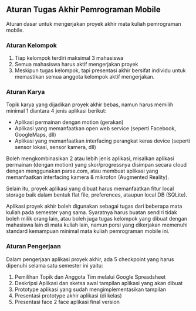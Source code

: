 ## Aturan Tugas Akhir Pemrograman Mobile

Aturan dasar untuk mengerjakan proyek akhir mata kuliah pemrograman mobile.


### Aturan Kelompok

1. Tiap kelompok terdiri maksimal 3 mahasiswa
2. Semua mahasiswa harus aktif mengerjakan proyek
3. Meskipun tugas kelompok, tapi presentasi akhir bersifat individu
   untuk memastikan semua anggota kelompok aktif mengerjakan.


### Aturan Karya

Topik karya yang dijadikan proyek akhir bebas, namun harus memilih 
minimal 1 diantara 4 jenis aplikasi berikut:

- Aplikasi permainan dengan motion (gerakan)
- Aplikasi yang memanfaatkan open web service 
  (seperti Facebook, GoogleMaps, dll)
- Aplikasi yang memanfaatkan interfacing perangkat keras device 
  (seperti sensor lokasi, sensor kamera, dll)
  
Boleh mengkombinasikan 2 atau lebih jenis aplikasi, misalkan aplikasi
permainan (dengan motion) yang skor/progressnya disimpan secara cloud
dengan menggunakan parse.com, atau membuat aplikasi yang memanfaatkan
interfacing kamera &amp; mikrofon (Augmented Reality).

Selain itu, proyek aplikasi yang dibuat harus memanfaatkan fitur local 
storage baik dalam bentuk flat file, preferences, ataupun local DB (SQLite).

Aplikasi proyek akhir boleh digunakan sebagai tugas dari beberapa mata kuliah
pada semester yang sama. Syaratnya harus buatan sendiri tidak boleh milik 
orang lain, atau boleh juga tugas kelompok yang dibuat dengan mahasiswa lain
di mata kuliah lain, namun porsi yang dikerjakan memenuhi standard kemampuan 
minimal mata kuliah pemrograman mobile ini.


### Aturan Pengerjaan

Dalam pengerjaan aplikasi proyek akhir, ada 5 checkpoint yang harus dipenuhi 
selama satu semester ini yaitu:

1. Pemilihan Topik dan Anggota Tim melalui Google Spreadsheet
2. Deskripsi Aplikasi dan sketsa awal tampilan aplikasi yang akan dibuat
3. Prototype aplikasi yang sudah mengimplementasikan tampilan
4. Presentasi prototype akhir aplikasi (di kelas)
5. Presentasi face 2 face aplikasi final version